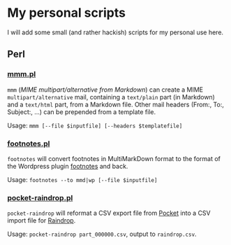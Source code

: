 # My personal scripts

I will add some small (and rather hackish) scripts for my
personal use here.

## Perl

### [mmm.pl](generators/mmm.pl)

`mmm` (*MIME multipart/alternative from Markdown*) can
create a MIME `multipart/alternative` mail, containing a
`text/plain` part (in Markdown) and a `text/html` part, from
a Markdown file. Other mail headers (From:, To:, Subject:, ...)
can be prepended from a template file.

Usage: `mmm [--file $inputfile] [--headers $templatefile]`

### [footnotes.pl](converters/footnotes.pl)

`footnotes` will convert footnotes in MultiMarkDown format
to the format of the Wordpress plugin
[footnotes](https://wordpress.org/plugins/footnotes/) and back.

Usage: `footnotes --to mmd|wp [--file $inputfile]`

### [pocket-raindrop.pl](converters/pocket-raindrop.pl)

`pocket-raindrop` will reformat a CSV export file from
[Pocket](https://getpocket.com/) into a CSV import file for
[Raindrop](https://raindrop.io/).

Usage: `pocket-raindrop part_000000.csv`, output to `raindrop.csv`.
